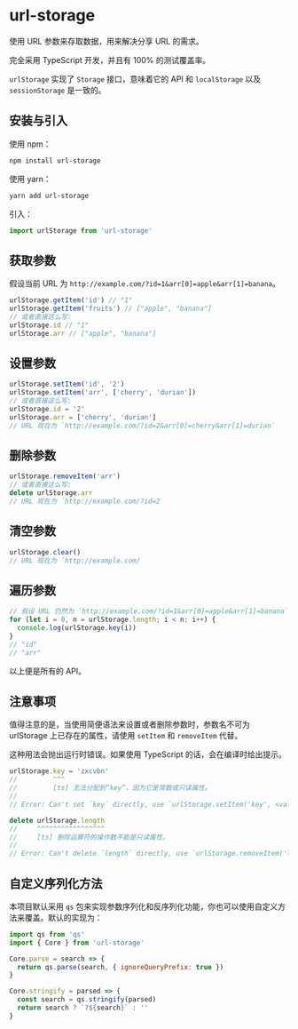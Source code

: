 # url-storage

使用 URL 参数来存取数据，用来解决分享 URL 的需求。

完全采用 TypeScript 开发，并且有 100% 的测试覆盖率。

`urlStorage` 实现了 `Storage` 接口，意味着它的 API 和 `localStorage` 以及 `sessionStorage` 是一致的。

## 安装与引入

使用 npm：

```sh
npm install url-storage
```

使用 yarn：

```sh
yarn add url-storage
```

引入：

```js
import urlStorage from 'url-storage'
```

## 获取参数

假设当前 URL 为 `http://example.com/?id=1&arr[0]=apple&arr[1]=banana`。

```js
urlStorage.getItem('id') // "1"
urlStorage.getItem('fruits') // ["apple", "banana"]
// 或者直接这么写:
urlStorage.id // "1"
urlStorage.arr // ["apple", "banana"]
```

## 设置参数

```js
urlStorage.setItem('id', '2')
urlStorage.setItem('arr', ['cherry', 'durian'])
// 或者直接这么写:
urlStorage.id = '2'
urlStorage.arr = ['cherry', 'durian']
// URL 现在为 `http://example.com/?id=2&arr[0]=cherry&arr[1]=durian`
```

## 删除参数

```js
urlStorage.removeItem('arr')
// 或者直接这么写:
delete urlStorage.arr
// URL 现在为 `http://example.com/?id=2
```

## 清空参数

```js
urlStorage.clear()
// URL 现在为 `http://example.com/
```

## 遍历参数

```js
// 假设 URL 仍然为 `http://example.com/?id=1&arr[0]=apple&arr[1]=banana`。
for (let i = 0, n = urlStorage.length; i < n; i++) {
  console.log(urlStorage.key(i))
}
// "id"
// "arr"
```

以上便是所有的 API。

## 注意事项

值得注意的是，当使用简便语法来设置或者删除参数时，参数名不可为 urlStorage 上已存在的属性，请使用 `setItem` 和 `removeItem` 代替。

这种用法会抛出运行时错误。如果使用 TypeScript 的话，会在编译时给出提示。

```js
urlStorage.key = 'zxcvbn'
//         ^^^
//         [ts] 无法分配到“key”，因为它是常数或只读属性。
//
// Error: Can't set `key` directly, use `urlStorage.setItem('key', <value>)` instead

delete urlStorage.length
//     ^^^^^^^^^^^^^^^^^
//     [ts] 删除运算符的操作数不能是只读属性。
//
// Error: Can't delete `length` directly, use `urlStorage.removeItem('length')` instead
```

## 自定义序列化方法

本项目默认采用 `qs` 包来实现参数序列化和反序列化功能，你也可以使用自定义方法来覆盖。默认的实现为：

```js
import qs from 'qs'
import { Core } from 'url-storage'

Core.parse = search => {
  return qs.parse(search, { ignoreQueryPrefix: true })
}

Core.stringify = parsed => {
  const search = qs.stringify(parsed)
  return search ? `?${search}` : ''
}
```
